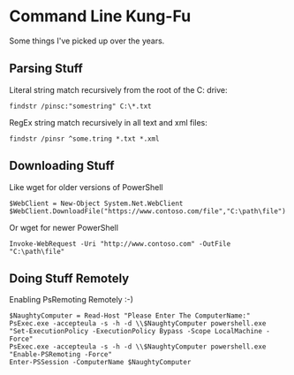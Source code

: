 # Command Line Kung-Fu
Some things I've picked up over the years.
## Parsing Stuff
Literal string match recursively from the root of the C: drive:
```
findstr /pinsc:"somestring" C:\*.txt
```
RegEx string match recursively in all text and xml files:
```
findstr /pinsr ^some.tring *.txt *.xml
```
## Downloading Stuff
Like wget for older versions of PowerShell
```
$WebClient = New-Object System.Net.WebClient
$WebClient.DownloadFile("https://www.contoso.com/file","C:\path\file")
```
Or wget for newer PowerShell
```
Invoke-WebRequest -Uri "http://www.contoso.com" -OutFile "C:\path\file"
```
## Doing Stuff Remotely
Enabling PsRemoting Remotely :-)
```
$NaughtyComputer = Read-Host "Please Enter The ComputerName:"
PsExec.exe -accepteula -s -h -d \\$NaughtyComputer powershell.exe "Set-ExecutionPolicy -ExecutionPolicy Bypass -Scope LocalMachine -Force"
PsExec.exe -accepteula -s -h -d \\$NaughtyComputer powershell.exe "Enable-PSRemoting -Force"
Enter-PSSession -ComputerName $NaughtyComputer
```
